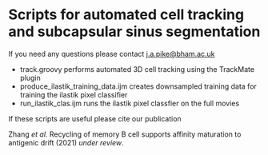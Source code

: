 # Scripts for automated cell tracking and subcapsular sinus segmentation

If you need any questions please contact j.a.pike@bham.ac.uk

* track.groovy performs automated 3D cell tracking using the TrackMate plugin
* produce_ilastik_training_data.ijm creates downsampled training data for training the ilastik pixel classifier
* run_ilastik_clas.ijm runs the ilastik pixel classfier on the full movies

If these scripts are useful please cite our publication

Zhang <em>et al.</em> Recycling of memory B cell supports affinity maturation to antigenic drift (2021) <em>under review</em>.
